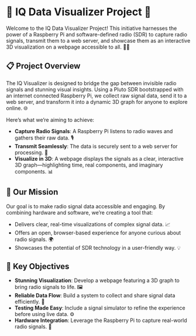 # 🌟 IQ Data Visualizer Project 🌟

Welcome to the IQ Data Visualizer Project! This initiative harnesses the power of a Raspberry Pi and software-defined radio (SDR) to capture radio signals, transmit them to a web server, and showcase them as an interactive 3D visualization on a webpage accessible to all. 📡✨
## 📋 Project Overview

The IQ Visualizer is designed to bridge the gap between invisible radio signals and stunning visual insights. Using a Pluto SDR bootstrapped with an internet connected Raspberry Pi, we collect raw signal data, send it to a web server, and transform it into a dynamic 3D graph for anyone to explore online. 🌐

Here’s what we’re aiming to achieve:

- **Capture Radio Signals**: A Raspberry Pi listens to radio waves and gathers their raw data. 🎙️
- **Transmit Seamlessly**: The data is securely sent to a web server for processing. 🚀
- **Visualize in 3D**: A webpage displays the signals as a clear, interactive 3D graph—highlighting time, real components, and imaginary components. 📊

## 🎯 Our Mission

Our goal is to make radio signal data accessible and engaging. By combining hardware and software, we’re creating a tool that:

- Delivers clear, real-time visualizations of complex signal data. 📈
- Offers an open, browser-based experience for anyone curious about radio signals. 🌍
- Showcases the potential of SDR technology in a user-friendly way. 💡

## 🔑 Key Objectives

- **Stunning Visualization**: Develop a webpage featuring a 3D graph to bring radio signals to life. 🖼️
- **Reliable Data Flow**: Build a system to collect and share signal data efficiently. 🔄
- **Testing Made Easy**: Include a signal simulator to refine the experience before using live data. ⚙️
- **Hardware Integration**: Leverage the Raspberry Pi to capture real-world radio signals. 🍓
